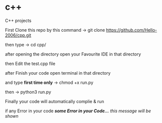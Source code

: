 # c++
C++ projects

First Clone this repo by this command → git clone https://github.com/Hello-2006/cpp.git

then type → cd cpp/

after opening the directory open your Favourite IDE in that directory

then Edit the test.cpp file 

after Finish your code open terminal in that directory 

and type **first time only** → chmod +x run.py

then → python3 run.py

Finally your code will automatically complie & run 

if any Error in your code _**some Error in your Code...** this message will be shown_
